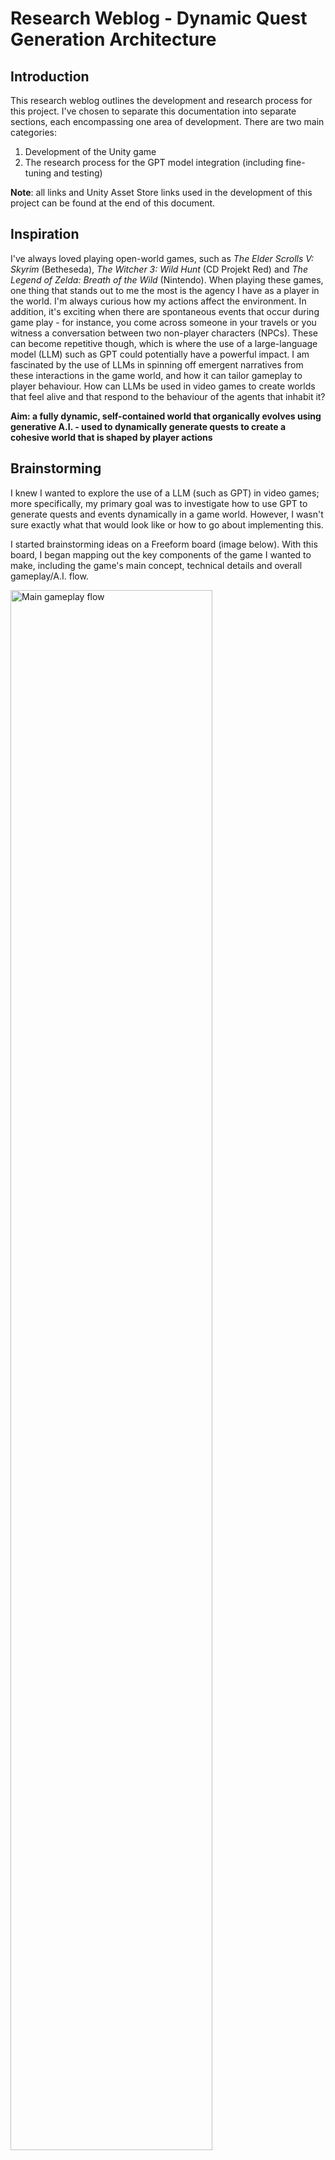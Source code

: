# Research Weblog - Dynamic Quest Generation Architecture

## Introduction
This research weblog outlines the development and research process for this project. I've chosen to separate this documentation into separate sections, each encompassing one area of development. There are two main categories: 

1. Development of the Unity game 
2. The research process for the GPT model integration (including fine-tuning and testing)

**Note**: all links and Unity Asset Store links used in the development of this project can be found at the end of this document. 

## Inspiration 

I've always loved playing open-world games, such as *The Elder Scrolls V: Skyrim* (Betheseda), *The Witcher 3: Wild Hunt* (CD Projekt Red) and *The Legend of Zelda: Breath of the Wild* (Nintendo). When playing these games, one thing that stands out to me the most is the agency I have as a player in the world. I'm always curious how my actions affect the environment. In addition, it's exciting when there are spontaneous events that occur during game play - for instance, you come across someone in your travels or you witness a conversation between two non-player characters (NPCs). These can become repetitive though, which is where the use of a large-language model (LLM) such as GPT could potentially have a powerful impact. I am fascinated by the use of LLMs in spinning off emergent narratives from these interactions in the game world, and how it can tailor gameplay to player behaviour. How can LLMs be used in video games to create worlds that feel alive and that respond to the behaviour of the agents that inhabit it?

**Aim: a fully dynamic, self-contained world that organically evolves using generative A.I. - used to dynamically generate quests to create a cohesive world that is shaped by player actions** 


## Brainstorming

I knew I wanted to explore the use of a LLM (such as GPT) in video games; more specifically, my primary goal was to investigate how to use GPT to generate quests and events dynamically in a game world. However, I wasn't sure exactly what that would look like or how to go about implementing this. 

I started brainstorming ideas on a Freeform board (image below). With this board, I began mapping out the key components of the game I wanted to make, including the game's main concept, technical details and overall gameplay/A.I. flow.

<img src="Images/freeform board.png" alt="Main gameplay flow" width="80%"/>

<br> I also deliberated on the game style and theme. I knew I wanted to explore LLMs in open-world RPG, but what would be the premise of the game? What kinds of games do I like to play, and how can GPT be integrated into the main gameplay flow to create emergent stories?

The idea came to me in two parts. Over the last year I've been playing *Stardew Valley* (Eric Barone), a farming based simulator game. I've always loved the cozy, relaxing tone of the game where the player can accomplish several goals: building their farm, performing side quests, interacting with villagers, etc. I knew I wanted to create a game that was similar in its relaxing, nature atmosphere. Additionally, I had been toying around with the idea of a journal-based game for a while, where the player can input thoughts into a diary which subsequently alters the game.

As a result, I decided to create a small open-world game, in a forest environment, where the quest and story is entirely decided by the player. The game would have a journal mechanism, with an intuitive interface for the player, that bridges the game to the GPT model. The journal entries made by the player would prompt GPT to generate quests based off the players thoughts using the OpenAI API.

One important consideration was the the main gameplay loop and the relationship between the GPT model and the game environment:

<img src="Images/Main gameplay flow.png" width="80%"/>

<br> As is highlighted in the diagram above, the game world would naturally evolve through the collaboration between player and the GPT model. 

# Game Project and Code
The game was developed in Unity, and all of the code for the game was written in C#. ChatGPT helped me with the game's code, especially for debugging purposes. 

## Game Characters 

### Design 
Another source of inspiration for this game is the popular video game series *Animal Crossing* (Nintendo). I wanted to create a village of various animals and as the game takes place in a woodland-type environment, the specific species followed naturally. I decided to model the main character (the player) as a Fox.

For the NPCs, I designed three such characters to populate the world with. I listed their main characteristics and had ChatGPT summarise their personality accordingly:

**Baker Chip**: A friendly baker who enjoys making people laugh with jokes and sharing his baked goods. He also likes experimenting with new doughnut flavors. Tag: “CHIP”

**Explorer Ivy**: Nature enthusiast who explores forests and beaches, passionate about uncovering natural mysteries and eager to share her discoveries with others. Tag: “IVY”

**Bean**: Coffee aficionado and barista at the local coffee shop, passionate about coffee and coffee art. Enjoys writing a novel during off-hours at the same coffee shop. Tag: “BEAN”

### Modelling
To model the fox, I followed a Blender tutorial on YouTube (Ksenia Starkova's *3D Fox Character Modeling | Blender Tutorial for Beginners [RealTime]*, link below) and altered it slightly:

<img src="Images/Fox blender.png" width="25%"/> <img src="Images/Fox blender 2.png" width="26%"/>

For Ivy, I used the same fox mesh and changed the materials:

<img src="Images/Ivy blender 1.png" width="25%"/> <img src="Images/Ivy blender 2.png" width="20%"/>

I decided to model Baker Chip as a bear. I started with the same base of the fox model, but altered it accordingly to model a bear with an apron and a chef's hat:

<img src="Images/chip blender.png" width="30%"/>

<br> Bean was modelled as a vest-wearing rabbit, in a similar process:

<img src="Images/Bean blender 1.png" width="25%"/> <img src="Images/Bean blender 2.png" width="25%"/>

### Default NPC
I also created a default NPC which is also modelled after the fox. This to be used when the model returns an undefined NPC in its output (more on this below). 

<img src="Images/randomly generated 1.png" width="20%"/> <img src="Images/randomly generated 2.png" width="24%"/>

### Unity Versions
And here are the characters in the game!

<img src="Images/Character images.png" width="50%"/>

### Rigging and animations
I used Adobe's Mixamo software (link below) to rig and animate the characters. I first set them up in a T-Pose in Blender, then imported this into Mixamo for the appropriate rig and animations. Finally, the models, rigs and animations were imported into Unity for the final round of processing. 

There are two animations for the Fox: walking and idle. When the player is moving in the world, the Fox enters the walking animation and is idle otherwise. I use an Animator Controller in Unity for this logic.

The NPCs are all in an idle state, with their own animator controllers. 

## World Design

### Environment
I knew I wanted to create an open-world type game, where the player can explore at their leisure. However, I kept the size relatively small in order to focus on the quest generation architecture. 

<img src="Images/Environment sketch.png" width="50%"/>

<br> First, I sketched out what I roughly envisioned the world to look like, and separated it into three locations: the forest, the town and the beach. 

In Unity, I started by using the terrain tools to create the world and sized it accordingly. I used various textures to paint the ground (such as gravel and sand), and downloaded 3D assets of trees and plants to enrich the world with vegetation.

<img src="Images/env 3.png" width="45%"/> <img src="Images/env 4.png" width="45%"/>
<img src="Images/beach 1.png" width="45%"/> <img src="Images/beach 3.png" width="45%"/>
<img src="Images/forest 1.png" width="45%"/> <img src="Images/forest 2.png" width="45%"/>
<img src="Images/cave image.png" width="45%"/> <img src="Images/view from rock.png" width="45%"/>

For the beach, I added two rectangular planes and applied a water material to each. This material has movement to give the appearance of gentle waves. The material was a part of the Fantastic Village Pack downloaded from the Unity Asset Store (link below).

<img src="Images/water 1.png" width="45%"/> <img src="Images/water 2.png" width="45%"/>

### Locations

Using 3D assets from this same asset pack, I populated the world accordingly. I created a town square and neighborhood, where I placed the NPCs. 

<img src="Images/market 1.png" width="45%"/> <img src="Images/market 2.png" width="45%"/>
<img src="Images/market 3.png" width="45%"/> <img src="Images/market 4.png" width="45%"/>
<img src="Images/town square 1.png" width="45%"/> <img src="Images/town square 2.png" width="45%"/>
<img src="Images/town square 3.png" width="45%"/> <img src="Images/nature 1.png" width="45%"/>
<img src="Images/village 1.png" width="45%"/> <img src="Images/village 2.png" width="45%"/>

## Other Game Assets 
The majority of assets used in this project, for both the environment design and the objects to find, are part of packages downloaded from the Unity Asset Store. All links for these assets are below.

### Item Scriptable Object 

I created a specific ScriptableObject class to contain the logic for each potential object to find in FIND_OBJECT quests. This makes it easier to encapsulate each object, assign it a prefab and tag, and use a manager to maintain a list of all items available to the GPT model. Logic such as updating the system instructions with the list of available objects and creating object pools (explained below) is done automatically as it sources the list directly from the manager. 

<img src="Images/bottle inventory item.png" width="500"/> 


### Object Pooling 
To instantiate these items in the game, I created object pools for each Inventory Item SO. When the game launches in Unity, each pool creates 5 inactive clones (more for coins). If a FIND_OBJECT quest needs one of these instances, the quest logic will make the instance active. One of the main benefits of object pooling is that it's more efficient than instantiating and destroying objects on the fly. 

## Quest System Design

The quest system was one of the more complicated parts of the project to implement. As it was my first time creating a fully-fledged quest system, I did my research and found a video that provided me with a solid starting point: *How to create a Quest System in Unity | RPG Style | Including Data Persistence* by Shaped by Rain Studios (link below).

### Iteration 1
The first iteration of the quest system used singular quest objects, so that the goal was encapsulated in a single step. While this essentially served as a quest system, the quests themselves were lacking substance given the fact that they were treated as individual objects rather than narratively linked in some way.

The first iteration defined the three types of quest objects: 
- **Collecting Coins (COLLECT_COINS)** where the goal is to collect a number of coins
- **Finding an Object (FIND_OBJECT)** where the goal is to find a specific object in the game world
- **Talk to NPC (TALK_NPC)** where the goal is to engage in discussion with a specific NPC

<br> Iteration 1 provided a good testing ground for the initial quest system. Below is an example of a TALK_NPC quest using this system:

<img src="Images/Unity Example NPCQuest 1_1.png" width="50%"/> <img src="Images/Unity Example NPCQuest 1_2.png" width="49%"/> <img src="Images/Unity Example NPCQuest 1_3.png" width="50%"/>


### Final system used 

I decided to upgrade this system and use quest series rather than singular objects, where each series has multiple quest steps to complete in order to accomplish the series' goal. This method allows for continuity between multiple quest steps and leads to more engaging quests series overall.

The diagram below shows a high-level overview of the quest system that this game uses:

<img src="Images/Quest series diagram.png" width="40%"/>

<br> Broadly, the system uses QuestSeries objects, where each series has a specific goal and is composed of a number of QuestObjects (or steps). Once all of the quest objects in a series are completed, the series completes and the next one (if any exist) begins.

At a high level, the code is structured as follows:
- A **QuestSeriesObject** class, where each instance is a singular quest series object. It contains information such as ID, title, description and a list of QuestObject instances
- A **QuestObject** class, which is the base class of each quest object and contains information such as ID, title, description, status and coin reward
- A **CollectCoinsQuest** class, which extends the QuestObject class and encapsulates the specific logic for collecting coins quests
- A **FindObjectQuest** class, which extends the QuestObject class and encapsulates the specific logic for finding object quests
- A **TalkNPCQuest** class, which extends the QuestObject class and encapsulates the specific logic for talking to NPC quests
- A **QuestSeriesManager** class, which is a singleton class and manages the list of all quest series objects. It is responsible for setting the state of quests (such as active and completed) and moving to the next quest in the series when one is completed

Below are some examples of the player view of the quest series system. The dropdown allows the player to view different quest series, and each series view displays the quest description (green box), and each quest step in pink boxes. They are blurred out when completed. When the full series is completed, it updates in the dropdown accordingly:

<img src="Images/doughnut dispute.png" width="45%"/> <img src="Images/Bean's coffee quest.png" width="45%"/>
<img src="Images/political brew.png" width="45%"/>

## Quest Types

There are three main quest types that the GPT model uses to construct quest series. 

For each quest type, I implemented a safeguard mechanism in the code to protect against any undefined values and/or provide bounds for numerical values. There is also logic in the code to quit the quest step immediately and move on to the next one if necessary.  

### Collect Coins (COLLECT_COINS)
The goal in this quest type is to collect a number of coins. When a COLLECT_COINS quest step starts up, the code instantiates *x* number of coins to find in the game world. When the player has found all the coins, the quest completes. Each coin also adds to the total number of coins that the player has. This amount can be viewed in the Inventory tab (by clicking the Inventory button). 

The JSON representation of the quest has the additional parameter NUM_COINS (number of coins to collect).

<img src="Images/coin screenshot 1.png" width="30%"/> <img src="Images/coin screenshot 2.png" width="30%"/> <img src="Images/coin screenshot 3.png" width="30%"/>

<br>

**Safeguard Mechanism**:
<br>It's important to ensure that the number of coins to search for is feasible. As a result, I've added code to cap the number of coins to search for to 10 (otherwise it becomes tedious for the player). 

### Talk to NPC (TALK_NPC)
The goal of this quest is to engage in dialogue with a specified NPC. The model both chooses the NPC to speak to and supplies both sides of the conversation (for the NPC and the main character, Fox). 

The list of available NPCs gets appended automatically to the system instructions before being sent to the GPT model, so that the model knows the viable options. 

The JSON representation has two additional parameters: NPC_NAME and DIALOGUE (a structure where each element is one side of the conversation, i.e. the character name and their respective line of dialogue).

<img src="Images/talk_npc 2.png" width="45%"/> <img src="Images/talk_npc 3.png" width="45%"/> 

<br>

**Safeguard Mechanism**
<br>The GPT model may return an undefined NPC tag. Left alone, this would cause errors to be thrown and the player wouldn't be able to continue. There is also the option of quitting the quest immediately and moving onto the next one in the series, but this would break the flow of the story as it would skip over pertinent steps. 

I've decided to implement a Default NPC Generator logic, whereby if the GPT model returns an NPC Tag that isn't defined, the architecture generates a default character and assigns the quest step/dialogue to this new character instead. They are generated in a random location in the game world.

This logic ensures that the player can still continue with the quest in a way that feels natural to the world and in line with the quest. 

I tested this first with a cube object to ensure the logic was working:
<br><img src="Images/random npc 1.png" width="60%"/> 
<br><img src="Images/random npc 2.png" width="45%"/> <img src="Images/random npc 3.png" width="45%"/> 

In this example, Cleora is not any of the defined NPCs and requires the default NPC instantiation instead. 

Then I switched to the actual 3D model, along with the suitable animation of Idle: 
<br><img src="Images/random npc quest 1.png" width="45%"/> 
<br><img src="Images/random npc quest 3.png" width="45%"/> <img src="Images/random npc quest 4.png" width="45%"/> 

### Find Object (FIND_OBJECT)
In this quest type, the player must search for a specific object in a part of the game world (either the village, the forest or the beach). 

The viable objects are defined in the Unity editor as a list of Inventory objects, where each object has a tag and a prefab. The list of objects as well as locations gets concatenated automatically to the system instructions sent to the GPT model so that the model can return quests that are technically feasible in the game world. It also means that removing or adding any items/locations automatically instructs the model accordingly, making the architecture more flexible. 

The JSON representation has two additional parameters: OBJECT and LOCATION. 

Each location has a box collider that is sized accordingly to the the size of the location. To place the object in the correct location, the code will randomly generate a position vector in the world and check that it collides with the specified location. It will repeat until it finds a match. Once a match is found, the object's transform position vector is set to the new position accordingly. 

<img src="Images/find obj cheese.png" width="30%"/> <img src="Images/find paper scroll.png" width="20%"/><img src="Images/cherry obj-1.png" width="23%"/> <img src="Images/find treasure.png" width="24%"/>

Some technical considerations for this quest type include:
- Ensuring that the generated objects are positioned in an accessible spot (i.e. not hidden under or in another game object)
- Ensuring that the objects are sized correctly

<br>

**Safeguard Mechanism**
<br> Similarly to the TALK_NPC quest above, the code implements a default asset if the one returned by GPT is undefined. In this case it is a primitive Unity object, a cube. 

<img src="Images/undefined obj 1.png" width="30%"/> <img src="Images/undefined obj 2.png" width="30%"/><img src="Images/undefined obj 3.png" width="33%"/> 

In this example, I hardcoded a dummy quest to test the undefined object PEN. As expected, the code falls back to the cube, allowing the player to continue with the quest. 

## Journal Entry Design 

Another key component of this game is the journal, which allows players to input their thoughts. These entries get packaged into a prompt and sent to the GPT model via the OpenAI API. 

The UI for this is relatively simple: the player writes their thoughts into the text field and hit Enter. The entry then gets displayed in the scroll window above, so that the history of journal entries are visible:

<img src="Images/journal system.png" width="60%"/>


## Save/Load Functionality 

I also added functionality to save the current game state and load it back up when stopping and starting the game in Unity. I followed a YouTube tutorial from Shaped by Rain Studios: *How to make a Save & Load System in Unity | 2022* (link below), which helped me set up the basic infrastructure. I then determined which game values needed to be saved and loaded accordingly (including quests and their respective states, dialogues had with NPCs, current coin amount, etc). I also save the history of GPT API calls.

I added a 'New Game' button at the bottom of the UI to easily restart the game, effectively erasing the game's history (and GPT API calls) in Unity. I also extended the code to update and reset the UI accordingly. 

## Game Play Mechanics  

The player can interact with the world using a keyboard and mouse in the following ways:

**Movement**
- **W, A, S, D** keys to move forward, backwards, left and right
- **Arrow keys** to move the angle of the camera and pan around
- **Spacebar** to jump

**Quest Interaction**
- **Spacebar** when close to an object to pick it up (both coins and other objects)
- The **T** key to start speaking with an NPC and spacebar to continue the conversation

**UI interaction**
- **Mouse** to click on any buttons in the UI
- **Keyboard** to add text to the journal 

# Communication with GPT
One of the main challenges in this project was figuring out how to communicate with GPT such that it would return actionable quests in the game world. More specifically, there are two main goals that need to be achieved:

1. Make the model understand its role and the output it has to return. It also needs to comprehend the game context such as its world and characters 
2. Process the model output in a tangible and playable manner in the Unity game

## Integration with GPT-3.5 

### Testing in ChatGPT
I began by playing around in ChatGPT to get a sense of how I could communicate with the model and how well it understood the ask:

<img src="Images/chatgpt test 1.png" width="60%"/>

<br>I was pleasantly surprised that it produced output that was in line with the initial ask. I kept prompting the model, adding a layer of extra detail each time (such as labelling the quests, adding specific fields, creating JSON output). Below are screenshots of such prompts:

<img src="Images/chatgpt test 2.png" width="60%"/>
<img src="Images/gpt test 3.png" width="60%"/>
<img src="Images/chatgpt test 4 npc.png" width="60%"/>
<img src="Images/gpt test 5.png" width="60%"/>
<img src="Images/gpt test 6.png" width="60%"/>

<br> Through this process, I was able to arrive at a set of system instructions to prompt the model with, and the JSON output I expected it to return. This would be a good start to integrate GPT-3.5 in my game.

## System Instructions
Providing the model with a complete set of system instructions was one of the harder challenges in this project. The more detailed the instructions are, the higher the likelihood that GPT would return sensible and correctly formatted output. However, this also comes at a monetary cost as the token count can increase quite quickly. 

The first iteration of communication between GPT and the game used the default model GPT-3.5. As a result, the model has no context or knowledge about its role and the game world at the start, so all information has to be provided in the system instructions. Below is one of the first iterations of system instructions that was sent to the GPT model:

<img src="Images/original system instructions.png" width="60%"/>

<br> Clearly, these instructions are quite long and verbose. They even provide sample output for the model to learn from, which lead to a greater cost due to extra tokens. This approach of sending requests to the original GPT-3.5 model with lengthy instructions works, but is not ideal in this game environment where tokenisation (cost of tokens sent to the model) is a serious consideration.

## Integration in the Game 

To integrate the model's output in the game environment, I extended the codebase with scripts responsible for: 
    
1. Making API calls to the GPT model 
2. Parsing the model's output into an instance of a quest series class, where each quest step was also parsed into instances of its respecive quest type class. 

To make API calls to the GPT model, I installed a package built by RageAgainstThePixel that wraps the OpenAI API calls into Unity functions. I also took a Udemy class titled *ChatGPT x Unity: The Ultimate Integration Guide* by Tabsil Makes Games, which helped me with the code needed to set up the GPT model and keys as well as make/receive calls to the GPT model using the API. The links to both the package and the course are below.

## Fine-tuning 

As I was researching the API capabilities on the OpenAI documentation site, I came across fine-tuning as a mechanism to tailor a GPT model to a specific application. This seems like it's a good fit for my project, where I could customise a model to my specific game world and required JSON format output while cutting down on the system instructions. 

### Data Pre-Processing 
Fine-tuning a model requires constructing a dataset to train the model with, where each example in the set is a packaged message of system, user and assistant prompts. The dataset should comprise of enough examples to paint a good picture of the game world, address edge cases and demonstrate the correct JSON return format.

I began by compiling a list of each parameter/nuance I wanted the fine-tuned model to understand and grasp. For example:

1. Example for getting to know that Chip is a baker
2. Example for getting to know that Chip likes to bake doughnuts 
3. Example for getting to know that Ivy likes to explore 
4. Example for getting to know that Bean loves coffee 
5. Example for finding an object of type BOTTLE, such a bottle of wine
6. Example for finding an object of type CHERRY, to bake a pie with

Then, I prompted ChatGPT to come up with example user prompts and corresponding quests, packaged correctly in system/user/assistant format. Below is an example of a parameter to include in finetuning (getting to know Chip) and the corresponding data point to train the model with. It includes the system instructions, the example user/journal prompt and a sample quest generated in the correct JSON format.

![Alt text](<Images/chip datapoint example.png>)

Once I had compiled all the examples, I wrote a python script to clean and validate the data, then create an OpenAI file. Once the file had been created, I created the fine-tuning job, keeping the default training parameters. 

The script to clean and validate the data was taken from OpenAI's *Data preparation and analysis for chat model fine-tuning* and adapted for my use case with help from ChatGPT. The YouTube video *How to Fine-tune a ChatGPT3.5 Turbo Model - Step by Step Guide* by All About AI also provided useful functions for file handling and creating fine-tuning jobs. All links are below. 

### Cutting down on System Instructions
Because the fine-tuned model would have learned the correct output format (both for the quest series and for each different quest type), I reduced the size of the system instructions significantly: 

<img src="Images/reduced system instructions.png" width="80%"/>

<br> Clearly, by providing the model with examples that all follow the same format, I can remove the explicit instruction for it to include standard JSON fields like QUEST_TYPE, QUEST_TITLE, QUEST_DESC. These are present in every single example, so the model already knows what the basic output format should look like. I could also remove the example in the first set of system instructions. 

As discussed, the code automatically adds the relevant world details at the end of the system instructions before the first API call to the model. This way the specific world details are automatically updated when assets or NPCs are added to the game. 

![Alt text](<Images/instructions details-2.png>)

### Fine-tuned Model 1

<img src="Images/Finetuning job 1.png" width="50%"/>

<br> I tested the first fine-tuned model in the OpenAI playground, using the streamlined system instructions. I used a couple of example prompts and analysed the corresponding JSONs to check that the output was both technically correct and contextually cohesive.

Here are some examples of the model's output in the OpenAI playground:

<img src="Images/finetuning 1 example.png" width="60%"/>
<img src="Images/finetuning 1 example 2.png" width="60%"/>

<br> These tests are promising in that they are correctly formatted as quest series and fit the style of the game. However, somed details are contextually incorrect (such as Bean being the village historian) and feel relatively incomplete as the dialogue ends on an ambiguous note. 

### Fine-tuned Model 2

To address some of the limitations of the first fine-tuned model, I added more examples to better capture the nuances of the game world and created a second fine-tuned model. 

<img src="Images/finetuning job 2.png" width="50%"/>

<img src="Images/finetuning 2 example 1.png" width="60%"/>
<img src="Images/finetuning 2 example 2.png" width="60%"/>
<img src="Images/finetuning 2 example 3.png" width="60%"/>

<br> These examples highlight the model's ability to produce more involved quests that feel complete, although some of the details are technically ambiguous (in the third example, it asks the user to search for a journal but the technical asset to seek is a bottle). 

Nevertheless, these examples represent technically complete quest series that are aligned with the overall theme and style of the game. Time to test them out in the game itself!

## Integration in the Game

I changed the API model to the second fine-tuned one directly in the Unity editor, so that all API calls are sent there rather than the standard GPT-3.5 model. 

<img src="Images/gpt model unity.png" width="60%"/>

<br> The second main goal of this section is building the code so that it can parse the model's output and create actionable playable quests in the game. There are several steps here:

1. Package and send the player's journal entry to the API
2. Receive the model's output
3. Parse the output and create an instance of the QuestSeries class
4. Parse each quest step into instances of their respective quest type
5. Add the quest series to the queue in the QuestSeriesManager class. Have the UI update the dropdown with the series
6. When the quest is active, have the QuestSeriesManager iterate through each quest step
7. For each quest step, perform any pre-processing steps (such as releasing objects from the pool and placing them in the world, preparing NPC dialogue, etc). The UI should display each step as well
8. When the player actions any steps (collects a coin, talks to an NPC, finds an object), the quest should complete and make the next step active. The UI should update accordingly by blurring the step
9. When all steps are complete, the quest series should complete. The UI should update accordingly

Below are examples of in-game playthroughs, which demonstrate the players perspective from start to finish. The dynamic quest generation architecture is able to successfully take a player thought, generate a related quest series, and update the game environment so that the player can perform each step in an actionable way.


### Quest 1 - The Hidden Treasure

Fox noticed a treasure chest in the forest and made a note of it in the journal:

<img src="Images/treasure 2 journal.png" width="60%"/>

<br> The quest series and its corresponding quest steps get instantiated in the game and the series becomes active, allowing the player to begin:

<img src="Images/treasure 1.png" width="60%"/>
<img src="Images/treasure 2.png" width="60%"/>
<img src="Images/treasure 3.png" width="60%"/>
<img src="Images/treasure 4.png" width="60%"/>
<img src="Images/treasure 5.png" width="60%"/>
<img src="Images/treasure 6.png" width="60%"/>
<img src="Images/treasure 7.png" width="60%"/>
<img src="Images/treasure 8.png" width="60%"/>
<img src="Images/treasure 9.png" width="60%"/>


### The Beach Adventure
The player expresses a wish to go to the beach, but isn't sure what to do once there.

<img src="Images/beach adventure 1.png" width="60%"/>
<img src="Images/beach adventure 2.png" width="60%"/>
<img src="Images/beach adventure 3.png" width="60%"/>
<img src="Images/beach adventure 4.png" width="60%"/>
<img src="Images/beach adventure 5.png" width="60%"/>
<img src="Images/beach adventure 6.png" width="60%"/>
<img src="Images/beach adventure 7.png" width="60%"/>
<img src="Images/beach adventure 8.png" width="60%"/>
<img src="Images/beach adventure 9.png" width="60%"/>
<img src="Images/beach adventure 10.png" width="60%"/>

<br>

These playthroughs highlight the architecture's ability to bridge the GPT model and the game's code, creating actionable goals and altering the 3D world accordingly. 


# Future Avenues 

In the written thesis component of this project, I delve into the future paths of the dynamic quest generation architecture and how extending the framework can lead to more immersive and cohesive quest series. Here I focus on the future avenues for the game rather than the framework as a whole. 

### 1. Extending inventory logic

Keeping a log of items found in an inventory opens up a new set of possible gameplay mechanisms. Perhaps a new quest type could be to collect a number of a certain object type, or the player could use items in the inventory to gift to NPCs or solve other quests. 

In addition, the player's current inventory can be additional data sent to the GPT model and further tailor quests. 

### 2. Adding object interactions

By recording items that the player has seen in the game world, the quest system can be further customised to player behavior and their experience. For instance, if the player stumbles upon a book in the forest, this interaction can be sent to the GPT model and the model can return a quest accordingly. This would heighten both immersion and player agency, making the world feel alive and interconnected. 

However, special care would be required to ensure the same object doesn't repeatedly spawn new, unrelated quests as that can quickly dismantle the cohesive narrative of the game.  

### 3. Incorporating Audio

Audio serves as a powerful element in any game, increasing player immersion and crafting truly magical worlds. Incorporating audio aligned with the dynamically generated quests has the potential to be very powerful. For instance, if the quest series is relaxed in tone, a happy song can play in the background. On the other hand, if the player must search for a mysterious object in the world, atmospheric music with suspensful undertones would be appropriate.

This feature would also apply to NPC interactions. If the dialogue returned by the GPT model is cheerful, then sound bites of exclamations can accompany their on-screen speech. If the NPC appears to be upset or annoyed, then an expression of frustration would be more suitable. 

### 4. Extending the quest system with additional quest types

I've spoken about this in my thesis, but will mention it here as well as it also ties in to the game itself. Adding additional quest types such as action-based quests or building-business quests would both add a layer of complexity and help shape the overarching theme of the game. 

Ideally, the GPT model should be trained on multiple examples of any additional quest types, as to properly understand each of their use cases and JSON representations.

### 5. Expanding the world 

Expanding the game world with additional locations offers the model more options when generating quests, as well as enhances the exploration experience in the game. This game iteration uses three locations in order to focus on refining the GPT model's ability to tailor quests based on location and invoke the correct behaviour from the game's code. As this functionality is at a stable state, including additional locations in the world would infuse it with more personality and greater gameplay potential.  

### 6. Default NPC generation

Another direction is to augment the default NPC generation framework if the the GPT model deems that it's more suitable for the quest under design. A drawback of relying on a predefined set of NPCs is that their personalities and previous interactions may not fit with a new quest and may subsequently break coherence if they are an actor in this quest. Allowing the model to create new NPCs tailored for the quest would enhance the narrative cohesion of both the storyline and the world. 

This would also extend the quest generation architecture into an NPC generation framework, allowing the player to truly create their own world populated with unique agents. 

# Acknowledgements

I would like to thank my supervisor and course leader Phoenix Perry for the understanding and support shown to me during these last few months, as well as for teaching us to find joy in our daily lives. This support has helped me immeasurably in being able to work on this project calmly and confidently. I would also like to thank all of my teachers, the CCI technicians and my fellow classmates for all of their help, guidance and inspiration during my time at the CCI.

# Unity Asset Store - Assets Used

**Conifers [BOTD] - Forst**: https://assetstore.unity.com/packages/3d/vegetation/trees/conifers-botd-142076

**FANTASTIC Village Pack - Tidal Flask Studios**: https://assetstore.unity.com/packages/3d/environments/fantasy/fantastic-village-pack-152970

**Food Props - Unity Technologies**: https://assetstore.unity.com/packages/3d/food-props-163295

**Grass Flowers Pack Free - ALP**: https://assetstore.unity.com/packages/2d/textures-materials/nature/grass-flowers-pack-free-138810

**Mega Fantasy Props Pack - Karboosx**: https://assetstore.unity.com/packages/3d/environments/fantasy/mega-fantasy-props-pack-87811

**Outdoor Ground Textures - A Dog's Life Software**: https://assetstore.unity.com/packages/2d/textures-materials/floors/outdoor-ground-textures-12555

**Rocky Hills Environment - Light Pack - Tobyfredson**: https://assetstore.unity.com/packages/3d/environments/landscapes/rocky-hills-environment-light-pack-89939

**Skybox Series Free - Avionx**: https://assetstore.unity.com/packages/2d/textures-materials/sky/skybox-series-free-103633

**Terrain Sample Asset Pack - Unity Technologies**: https://assetstore.unity.com/packages/3d/environments/landscapes/terrain-sample-asset-pack-145808

**Unity Terrain URP Demo Scene - Unity Technologies**: https://assetstore.unity.com/packages/3d/environments/unity-terrain-urp-demo-scene-213197

<br>

# Links 

**3D Fox Character Modeling | Blender Tutorial for Beginners [RealTime], Ksenia Starkova**: https://youtu.be/aMRRNC1J6tU?si=DXqA-xCHEUV9pDOE

**Blender**: https://www.blender.org/

**Mixamo**: https://www.mixamo.com/#/

**How to Fine-tune a ChatGPT 3.5 Turbo Model - Step by Step Guide, All About AI**: https://www.youtube.com/watch?v=2Pd0YExeC5o&t=500s&ab_channel=AllAboutAI

**How create a Quest System Design in Unity | RPG Style | Including Data Persistence, Shaped by Rain Studios**: https://youtu.be/UyTJLDGcT64?si=JYy9dGT-NXZnfMip

**How to make a Save & Load System in Unity | 2022, Shaped by Rain Studios**: https://youtu.be/aUi9aijvpgs?si=cQg8arza4maLpPYg

**ChatGPT x Unity : The Ultimate Integration Guide, Tabsil Makes Games**: https://www.udemy.com/course/unity-chatgpt/

**OpenAI API Unity Package by RageAgainstThePixel**: https://github.com/RageAgainstThePixel/com.openai.unity

**Data preparation and analysis for chat model fine-tuning, Michael Wu, Simón Fishman**: https://cookbook.openai.com/examples/chat_finetuning_data_prep

**OpenAI API Fine-tuning Documentation**: https://platform.openai.com/docs/guides/fine-tuning




